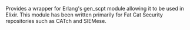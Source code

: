 Provides a wrapper for Erlang's gen_scpt module allowing it to be used in Elixir. This module has been written primarily for Fat Cat Security repositories such as CATch and SIEMese. 
